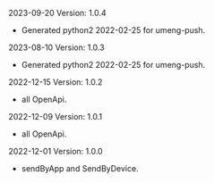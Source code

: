 2023-09-20 Version: 1.0.4
- Generated python2 2022-02-25 for umeng-push.

2023-08-10 Version: 1.0.3
- Generated python2 2022-02-25 for umeng-push.

2022-12-15 Version: 1.0.2
- all OpenApi.

2022-12-09 Version: 1.0.1
- all OpenApi.

2022-12-01 Version: 1.0.0
- sendByApp and SendByDevice.

